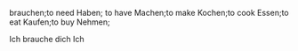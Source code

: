 brauchen;to need
Haben; to have
Machen;to make
Kochen;to cook
Essen;to eat
Kaufen;to buy
Nehmen;


Ich brauche dich
Ich 